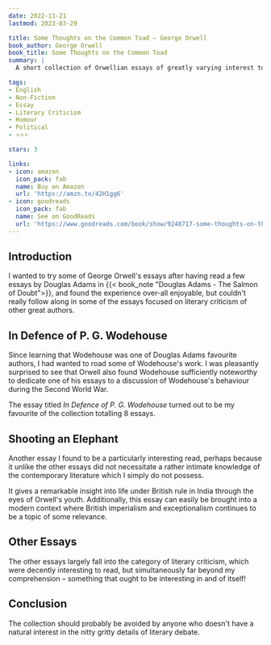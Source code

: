```yaml
---
date: 2022-11-21
lastmod: 2023-03-29

title: Some Thoughts on the Common Toad — George Orwell
book_author: George Orwell
book_title: Some Thoughts on the Common Toad
summary: |
  A short collection of Orwellian essays of greatly varying interest to me.

tags:
- English
- Non-Fiction
- Essay
- Literary Criticism
- Humour
- Political
- ⭐⭐⭐

stars: 3

links:
- icon: amazon
  icon_pack: fab
  name: Buy on Amazon
  url: 'https://amzn.to/42H1gg6'
- icon: goodreads
  icon_pack: fab
  name: See on GoodReads
  url: 'https://www.goodreads.com/book/show/9248717-some-thoughts-on-the-common-toad'
---
```


## Introduction
I wanted to try some of George Orwell's essays after having read a few
essays by Douglas Adams in {{< book_note "Douglas Adams - The Salmon of Doubt">}},
and found the experience over-all enjoyable, but couldn't really follow along
in some of the essays focused on literary criticism of other great authors.

## In Defence of P. G. Wodehouse
Since learning that Wodehouse was one of Douglas Adams favourite authors,
I had wanted to road some of Wodehouse's work. I was pleasantly surprised to see
that Orwell also found Wodehouse sufficiently noteworthy to dedicate one of his
essays to a discussion of Wodehouse's behaviour during the Second World War.

The essay titled _In Defence of P. G. Wodehouse_ turned out to be my favourite
of the collection totalling 8 essays.

## Shooting an Elephant
Another essay I found to be a particularly interesting read,
perhaps because it unlike the other essays did not necessitate a rather intimate
knowledge of the contemporary literature which I simply do not possess.

It gives a remarkable insight into life under British rule in India through
the eyes of Orwell's youth. Additionally, this essay can easily be brought into
a modern context where British imperialism and exceptionalism continues to
be a topic of some relevance.

## Other Essays
The other essays largely fall into the category of literary criticism, which
were decently interesting to read, but simultaneously far beyond my comprehension
– something that ought to be interesting in and of itself!

## Conclusion
The collection should probably be avoided by anyone who doesn't have a natural
interest in the nitty gritty details of literary debate.
